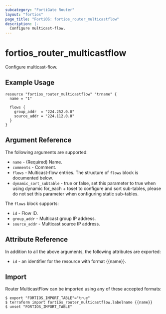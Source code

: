 ```yaml
---
subcategory: "FortiGate Router"
layout: "fortios"
page_title: "FortiOS: fortios_router_multicastflow"
description: |-
  Configure multicast-flow.
---
```


# fortios_router_multicastflow
Configure multicast-flow.

## Example Usage

```hcl
resource "fortios_router_multicastflow" "trname" {
  name = "1"

  flows {
    group_addr  = "224.252.0.0"
    source_addr = "224.112.0.0"
  }
}
```

## Argument Reference

The following arguments are supported:

* `name` - (Required) Name.
* `comments` - Comment.
* `flows` - Multicast-flow entries. The structure of `flows` block is documented below.
* `dynamic_sort_subtable` - true or false, set this parameter to true when using dynamic for_each + toset to configure and sort sub-tables, please do not set this parameter when configuring static sub-tables.

The `flows` block supports:

* `id` - Flow ID.
* `group_addr` - Multicast group IP address.
* `source_addr` - Multicast source IP address.


## Attribute Reference

In addition to all the above arguments, the following attributes are exported:
* `id` - an identifier for the resource with format {{name}}.

## Import

Router MulticastFlow can be imported using any of these accepted formats:
```
$ export "FORTIOS_IMPORT_TABLE"="true"
$ terraform import fortios_router_multicastflow.labelname {{name}}
$ unset "FORTIOS_IMPORT_TABLE"
```
